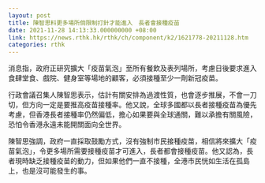 ```yaml
---
layout: post
title: 陳智思料更多場所倘限制打針才能進入　長者會接種疫苗
date: 2021-11-28 14:13:33.000000000 +08:00
link: https://news.rthk.hk/rthk/ch/component/k2/1621778-20211128.htm
categories: rthk
---
```


消息指，政府正研究擴大「疫苗氣泡」至所有餐飲及表列場所，考慮日後要求進入食肆堂食、戲院、健身室等場地的顧客，必須接種至少一劑新冠疫苗。

行政會議召集人陳智思表示，估計有關安排為過渡性質，也會逐步推展，不會一刀切，但方向一定是要推高疫苗接種率。他又說，全球多國都以長者接種疫苗為優先考慮，但香港長者接種率仍然偏低，擔心如果要與全球通關，難以承擔有關風險，恐怕令香港永遠未能開關面向全世界。

陳智思強調，政府一直採取鼓勵方式，沒有強制市民接種疫苗，相信將來擴大「疫苗氣泡」，令更多場所需要接種疫苗才可進入，長者都會接種疫苗。他又認為，長者現時缺乏接種疫苗的動力，但如果他們一直不接種，全港市民恍如生活在孤島上，也是沒可能發生的事。
